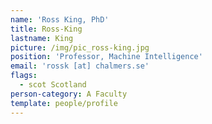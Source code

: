 ```yaml
---
name: 'Ross King, PhD'
title: Ross-King
lastname: King
picture: /img/pic_ross-king.jpg
position: 'Professor, Machine Intelligence'
email: 'rossk [at] chalmers.se'
flags:
  - scot Scotland
person-category: A Faculty
template: people/profile
---
```


